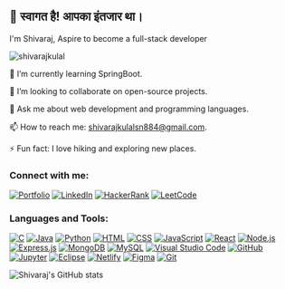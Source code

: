 ## 🙏 स्वागत है! आपका इंतजार था।

I'm Shivaraj, Aspire to become a full-stack developer

<p align="left"> 
  <img src="https://komarev.com/ghpvc/?username=shivarajkulal&label=Profile%20views&color=0e75b6&style=flat" alt="shivarajkulal" /> 
</p>

🌱 I’m currently learning SpringBoot.

👯 I’m looking to collaborate on open-source projects.

💬 Ask me about web development and programming languages.

📫 How to reach me: shivarajkulalsn884@gmail.com.

⚡ Fun fact: I love hiking and exploring new places.

### Connect with me:

[![Portfolio](https://img.shields.io/badge/Portfolio-Visit-brightgreen)](https://shivarajkulal.netlify.app/)
[![LinkedIn](https://img.shields.io/badge/LinkedIn-Connect-blue)](https://linkedin.com/in/shivaraj-kulal)
[![HackerRank](https://img.shields.io/badge/HackerRank-Profile-brightgreen?style=flat&logo=hackerrank)](https://www.hackerrank.com/profile/_shivaraj_)
[![LeetCode](https://img.shields.io/badge/LeetCode-Profile-orange?style=flat&logo=leetcode)](https://leetcode.com/ShivarajKulal/)

### Languages and Tools:

[![C](https://img.shields.io/badge/C-%2300599C.svg?style=flat&logo=c&logoColor=white)](https://www.cprogramming.com/)
[![Java](https://img.shields.io/badge/Java-%23007396.svg?style=flat&logo=java&logoColor=white)](https://www.java.com)
[![Python](https://img.shields.io/badge/Python-%2314354C.svg?style=flat&logo=python&logoColor=white)](https://www.python.org/)
[![HTML](https://img.shields.io/badge/HTML5-%23E34F26.svg?style=flat&logo=html5&logoColor=white)](https://developer.mozilla.org/en-US/docs/Web/HTML)
[![CSS](https://img.shields.io/badge/CSS3-%231572B6.svg?style=flat&logo=css3&logoColor=white)](https://developer.mozilla.org/en-US/docs/Web/CSS)
[![JavaScript](https://img.shields.io/badge/JavaScript-%23323330.svg?style=flat&logo=javascript&logoColor=%23F7DF1E)](https://developer.mozilla.org/en-US/docs/Web/JavaScript)
[![React](https://img.shields.io/badge/React-%2320232a.svg?style=flat&logo=react&logoColor=%2361DAFB)](https://reactjs.org/)
[![Node.js](https://img.shields.io/badge/Node.js-%2343853D.svg?style=flat&logo=node.js&logoColor=white)](https://nodejs.org/)
[![Express.js](https://img.shields.io/badge/Express.js-%23404d59.svg?style=flat)](https://expressjs.com/)
[![MongoDB](https://img.shields.io/badge/MongoDB-%234ea94b.svg?style=flat&logo=mongodb&logoColor=white)](https://www.mongodb.com/)
[![MySQL](https://img.shields.io/badge/MySQL-%2300758F.svg?style=flat&logo=mysql&logoColor=white)](https://www.mysql.com/)
[![Visual Studio Code](https://img.shields.io/badge/Visual%20Studio%20Code-%23007ACC.svg?style=flat&logo=visual-studio-code&logoColor=white)](https://code.visualstudio.com/)
[![GitHub](https://img.shields.io/badge/GitHub-%23121011.svg?style=flat&logo=github&logoColor=white)](https://github.com/)
[![Jupyter](https://img.shields.io/badge/Jupyter-%23F37626.svg?style=flat&logo=jupyter&logoColor=white)](https://jupyter.org/)
[![Eclipse](https://img.shields.io/badge/Eclipse-%232C2255.svg?style=flat&logo=eclipse&logoColor=white)](https://www.eclipse.org/)
[![Netlify](https://img.shields.io/badge/Netlify-%23000000.svg?style=flat&logo=netlify&logoColor=white)](https://www.netlify.com/)
[![Figma](https://img.shields.io/badge/Figma-%23F24E1E.svg?style=flat&logo=figma&logoColor=white)](https://www.figma.com/)
[![Git](https://img.shields.io/badge/Git-%23F05032.svg?style=flat&logo=git&logoColor=white)](https://git-scm.com/)

![Shivaraj's GitHub stats](https://github-readme-stats.vercel.app/api?username=shivarajkulal&show_icons=true&theme=dark)
